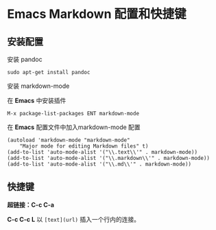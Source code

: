 # Emacs Markdown 配置和快捷键

## 安装配置

安装 pandoc

`sudo apt-get install pandoc`

安装 markdown-mode

在 **Emacs** 中安装插件

`M-x package-list-packages ENT markdown-mode`

在 **Emacs** 配置文件中加入markdown-mode 配置

``` emacs
(autoload 'markdown-mode "markdown-mode"
    "Major mode for editing Markdown files" t)
(add-to-list 'auto-mode-alist '("\\.text\\'" . markdown-mode))
(add-to-list 'auto-mode-alist '("\\.markdown\\'" . markdown-mode))
(add-to-list 'auto-mode-alist '("\\.md\\'" . markdown-mode))
```

## 快捷键

**超链接：C-c C-a**

**C-c C-c L** 以 `[text](url)` 插入一个行内的连接。